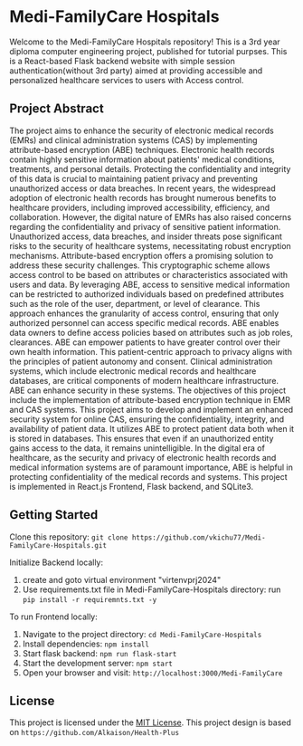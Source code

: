 # Medi-FamilyCare Hospitals

Welcome to the Medi-FamilyCare Hospitals repository! This is a 3rd year diploma computer engineering project, published for tutorial purpses. This is a React-based Flask backend website with simple session authentication(without 3rd party) aimed at providing accessible and personalized healthcare services to users with Access control. 

## Project Abstract

The project aims to enhance the security of electronic medical records (EMRs) and clinical administration systems (CAS) by implementing attribute-based encryption (ABE) techniques. Electronic health records contain highly sensitive information about patients' medical conditions, treatments, and personal details. Protecting the confidentiality and integrity of this data is crucial to maintaining patient privacy and preventing unauthorized access or data breaches.
In recent years, the widespread adoption of electronic health records has brought numerous benefits to healthcare providers, including improved accessibility, efficiency, and collaboration. However, the digital nature of EMRs has also raised concerns regarding the confidentiality and privacy of sensitive patient information. Unauthorized access, data breaches, and insider threats pose significant risks to the security of healthcare systems, necessitating robust encryption mechanisms. Attribute-based encryption offers a promising solution to address these security challenges. This cryptographic scheme allows access control to be based on attributes or characteristics associated with users and data. By leveraging ABE, access to sensitive medical information can be restricted to authorized individuals based on predefined attributes such as the role of the user, department, or level of clearance. This approach enhances the granularity of access control, ensuring that only authorized personnel can access specific medical records. ABE enables data owners to define access policies based on attributes such as job roles, clearances. ABE can empower patients to have greater control over their own health information. This patient-centric approach to privacy aligns with the principles of patient autonomy and consent. 
Clinical administration systems, which include electronic medical records and healthcare databases, are critical components of modern healthcare infrastructure. ABE can enhance security in these systems.
The objectives of this project include the implementation of attribute-based encryption technique in EMR and CAS systems. This project aims to develop and implement an enhanced security system for online CAS, ensuring the confidentiality, integrity, and availability of patient data. It utilizes ABE to protect patient data both when it is stored in databases. This ensures that even if an unauthorized entity gains access to the data, it remains unintelligible. In the digital era of healthcare, as the security and privacy of electronic health records and medical information systems are of paramount importance, ABE is helpful in protecting confidentiality of the medical records and systems. This project is implemented in React.js Frontend, Flask backend, and SQLite3.

## Getting Started

Clone this repository: `git clone https://github.com/vkichu77/Medi-FamilyCare-Hospitals.git`

Initialize Backend locally:
1. create and goto virtual environment "virtenvprj2024"
2. Use requirements.txt file in Medi-FamilyCare-Hospitals directory: run `pip install -r requiremnts.txt -y`

To run Frontend locally:
1. Navigate to the project directory: `cd Medi-FamilyCare-Hospitals`
2. Install dependencies: `npm install`
3. Start flask backend: `npm run flask-start`
4. Start the development server: `npm start`
5. Open your browser and visit: `http://localhost:3000/Medi-FamilyCare`

## License

This project is licensed under the [MIT License](./LICENSE "Project LICENSE").
This project design is based on `https://github.com/Alkaison/Health-Plus`
